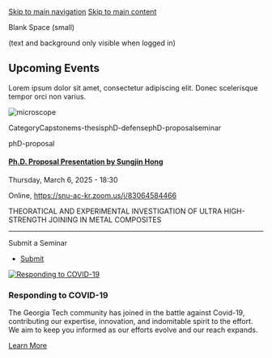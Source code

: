 [Skip to main navigation](https://me.gatech.edu/events/day/20250306?title=&field_event_type_target_id=All#main-navigation) [Skip to main content](https://me.gatech.edu/events/day/20250306?title=&field_event_type_target_id=All#main-content)

Blank Space (small)

(text and background only visible when logged in)

## Upcoming Events

Lorem ipsum dolor sit amet, consectetur adipiscing elit. Donec scelerisque tempor orci non varius.

![microscope](https://me.gatech.edu/sites/default/files/2021-03/michael-longmire-L9EV3OogLh0-unsplash2_0.jpeg)

CategoryCapstonems-thesisphD-defensephD-proposalseminar

phD-proposal

#### [Ph.D. Proposal Presentation by Sungjin Hong](https://me.gatech.edu/event/phd-proposal-presentation-sungjin-hong)

Thursday, March 6, 2025 - 18:30

Online, https://snu-ac-kr.zoom.us/j/83064584466

THEORATICAL AND EXPERIMENTAL INVESTIGATION OF ULTRA HIGH-STRENGTH JOINING IN METAL COMPOSITES

* * *

Submit a Seminar

- [Submit](https://me.gatech.edu/submit-your-seminar)

[![Responding to COVID-19](https://me.gatech.edu/sites/default/files/2021-03/dylan-ferreira-HJmxky8Fvmo-unsplash%402x_1.png)](http://www.google.ca/)

### Responding to COVID-19

The Georgia Tech community has joined in the battle against Covid-19, contributing our expertise, innovation, and indomitable spirit to the effort. We aim to keep you informed as our efforts evolve and our reach expands.

[Learn More](http://www.google.ca/)